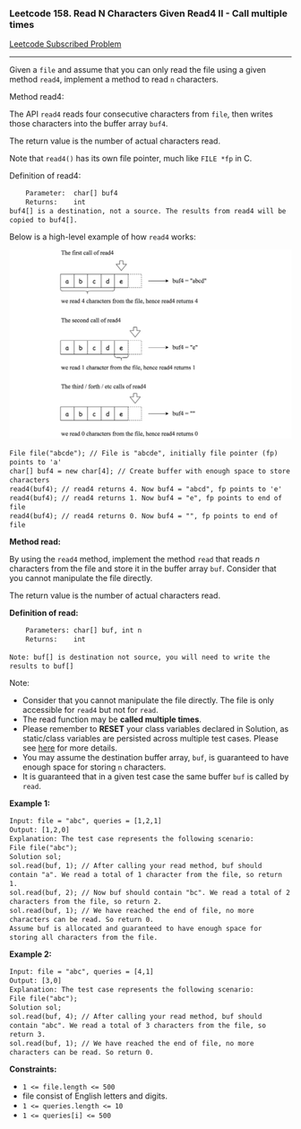 ### Leetcode 158. Read N Characters Given Read4 II - Call multiple times

[Leetcode Subscribed Problem](https://leetcode.com/problems/read-n-characters-given-read4-ii-call-multiple-times/)

---

Given a `file` and assume that you can only read the file using a given method `read4`, implement a method to read `n`
characters.

Method read4:

The API `read4` reads four consecutive characters from `file`, then writes those characters into the buffer
array `buf4`.

The return value is the number of actual characters read.

Note that `read4()` has its own file pointer, much like `FILE *fp` in C.

Definition of read4:

```
    Parameter:  char[] buf4
    Returns:    int
buf4[] is a destination, not a source. The results from read4 will be copied to buf4[].

```

Below is a high-level example of how `read4` works:

![](ReadNCharactersGivenRead4-001.png)

```
File file("abcde"); // File is "abcde", initially file pointer (fp) points to 'a'
char[] buf4 = new char[4]; // Create buffer with enough space to store characters
read4(buf4); // read4 returns 4. Now buf4 = "abcd", fp points to 'e'
read4(buf4); // read4 returns 1. Now buf4 = "e", fp points to end of file
read4(buf4); // read4 returns 0. Now buf4 = "", fp points to end of file
```

**Method read:**

By using the `read4` method, implement the method `read` that reads *n* characters from the file and store it in the
buffer array `buf`. Consider that you cannot manipulate the file directly.

The return value is the number of actual characters read.

**Definition of read:**

```
    Parameters:	char[] buf, int n
    Returns:	int

Note: buf[] is destination not source, you will need to write the results to buf[]
```

Note:

- Consider that you cannot manipulate the file directly. The file is only accessible for `read4` but not for `read`.
- The read function may be **called multiple times**.
- Please remember to **RESET** your class variables declared in Solution, as static/class variables are persisted across
  multiple test cases. Please see [here](https://leetcode.com/faq/) for more details.
- You may assume the destination buffer array, `buf`, is guaranteed to have enough space for storing `n` characters.
- It is guaranteed that in a given test case the same buffer `buf` is called by `read`.

**Example 1:**

```
Input: file = "abc", queries = [1,2,1]
Output: [1,2,0]
Explanation: The test case represents the following scenario:
File file("abc");
Solution sol;
sol.read(buf, 1); // After calling your read method, buf should contain "a". We read a total of 1 character from the file, so return 1.
sol.read(buf, 2); // Now buf should contain "bc". We read a total of 2 characters from the file, so return 2.
sol.read(buf, 1); // We have reached the end of file, no more characters can be read. So return 0.
Assume buf is allocated and guaranteed to have enough space for storing all characters from the file.
```

**Example 2:**

```
Input: file = "abc", queries = [4,1]
Output: [3,0]
Explanation: The test case represents the following scenario:
File file("abc");
Solution sol;
sol.read(buf, 4); // After calling your read method, buf should contain "abc". We read a total of 3 characters from the file, so return 3.
sol.read(buf, 1); // We have reached the end of file, no more characters can be read. So return 0.
```

**Constraints:**

- `1 <= file.length <= 500`
- file consist of English letters and digits.
- `1 <= queries.length <= 10`
- `1 <= queries[i] <= 500`

